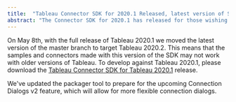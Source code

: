 ```yaml
---
title:  "Tableau Connector SDK for 2020.1 Released, latest version of SDK now targets 2020.2"
abstract: "The Connector SDK for 2020.1 has released for those wishing to target that version. The main SDK branch now targets Tableau 2020.2"
---
```


On May 8th, with the full release of Tableau 2020.1 we moved the latest version of the master branch to target Tableau 2020.2. This means that the samples and connectors made with this version of the SDK may not work with older versions of Tableau. To develop against Tableau 2020.1, please download the [Tableau Connector SDK for Tableau 2020.1](https://github.com/tableau/connector-plugin-sdk/releases/tag/tableau-2020.1) release.

We've updated the packager tool to prepare for the upcoming Connection Dialogs v2 feature, which will allow for more flexible connection dialogs.